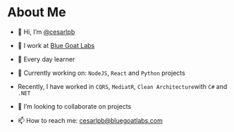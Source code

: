 # About Me 

- 👋 Hi, I’m [@cesarlpb](https://github.com/cesarlpb)
- 🐐 I work at [Blue Goat Labs](https://www.bluegoatlabs.com)
- 👀 Every day learner

- 🌱 Currently working on: `NodeJS`, `React` and `Python` projects
- Recently, I have worked in `CQRS`, `MediatR`, `Clean Architecture`with `C#` and `.NET`

- 🧐 I’m looking to collaborate on projects
- 📫 How to reach me: <cesarlpb@bluegoatlabs.com>

<!---
cesarlpb/cesarlpb is a ✨ special ✨ repository because its `README.md` (this file) appears on your GitHub profile.
You can click the Preview link to take a look at your changes.
--->
